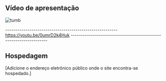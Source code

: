 
## Vídeo de apresentação

![tumb](https://github.com/ICEI-PUC-Minas-PMV-ADS/MatchFinder-Turma4-Grupo4/assets/144962568/c48195e0-07e4-4ba8-8c40-41fa5a013d65)



-------------------------------------------------------- https://youtu.be/0umrD2k4Huk ------------------------------------------------------------------


## Hospedagem

[Adicione o endereço eletrônico público onde o site encontra-se hospedado.]
